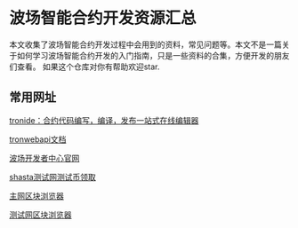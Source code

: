 # 波场智能合约开发资源汇总

本文收集了波场智能合约开发过程中会用到的资料，常见问题等。本文不是一篇关于如何学习波场智能合约开发的入门指南，只是一些资料的合集，方便开发的朋友们查看。
如果这个仓库对你有帮助欢迎star.
## 常用网址
[tronide：合约代码编写，编译，发布一站式在线编辑器](http://www.tronide.io/ "合约代码编写，编译，发布一站式在线编辑器")

[tronwebapi文档](https://developers.tron.network/reference#methodcall "tronwebapi文档")

[波场开发者中心官网](https://cn.developers.tron.network/ "波场开发者中心官网")

[shasta测试网测试币领取](https://www.trongrid.io/shasta/#request "shasta测试网测试币领取")

[主网区块浏览器](https://tronscan.io/#/ "主网区块浏览器")

[测试网区块浏览器](https://shasta.tronscan.io/#/ "测试网区块浏览器")
